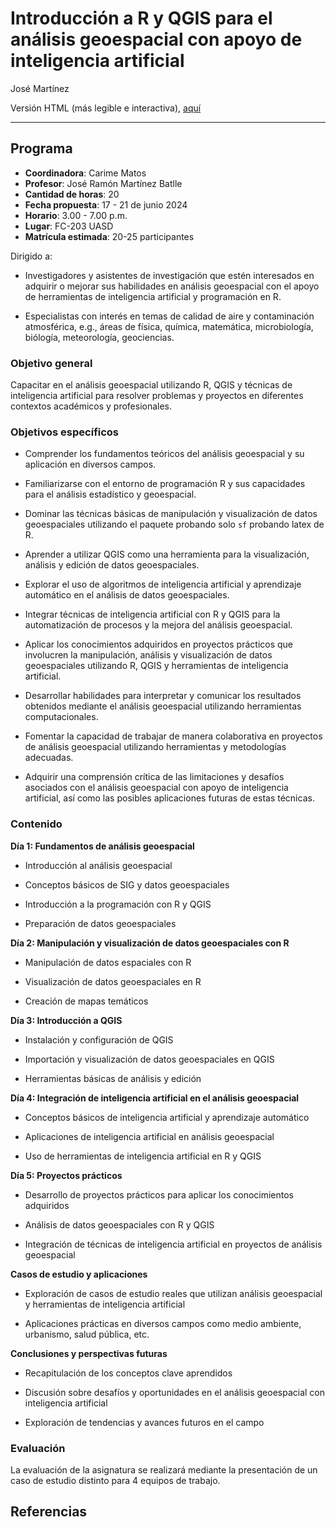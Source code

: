 Introducción a R y QGIS para el análisis geoespacial con apoyo de
inteligencia artificial
================
José Martínez

Versión HTML (más legible e interactiva),
[aquí](https://geofis.github.io/curso-r-qgis-2024-verano/README.html)

------------------------------------------------------------------------

## Programa

- **Coordinadora**: Carime Matos
- **Profesor**: José Ramón Martínez Batlle
- **Cantidad de horas**: 20
- **Fecha propuesta**: 17 - 21 de junio 2024
- **Horario**: 3.00 - 7.00 p.m.
- **Lugar**: FC-203 UASD
- **Matrícula estimada**: 20-25 participantes

Dirigido a:

- Investigadores y asistentes de investigación que estén interesados en
  adquirir o mejorar sus habilidades en análisis geoespacial con el
  apoyo de herramientas de inteligencia artificial y programación en R.

- Especialistas con interés en temas de calidad de aire y contaminación
  atmosférica, e.g., áreas de física, química, matemática,
  microbiología, biólogía, meteorología, geociencias.

### Objetivo general

Capacitar en el análisis geoespacial utilizando R, QGIS y técnicas de
inteligencia artificial para resolver problemas y proyectos en
diferentes contextos académicos y profesionales.

### Objetivos específicos

- Comprender los fundamentos teóricos del análisis geoespacial y su
  aplicación en diversos campos.

- Familiarizarse con el entorno de programación R y sus capacidades para
  el análisis estadístico y geoespacial.

- Dominar las técnicas básicas de manipulación y visualización de datos
  geoespaciales utilizando el paquete probando solo `sf` probando latex
  de R.

- Aprender a utilizar QGIS como una herramienta para la visualización,
  análisis y edición de datos geoespaciales.

- Explorar el uso de algoritmos de inteligencia artificial y aprendizaje
  automático en el análisis de datos geoespaciales.

- Integrar técnicas de inteligencia artificial con R y QGIS para la
  automatización de procesos y la mejora del análisis geoespacial.

- Aplicar los conocimientos adquiridos en proyectos prácticos que
  involucren la manipulación, análisis y visualización de datos
  geoespaciales utilizando R, QGIS y herramientas de inteligencia
  artificial.

- Desarrollar habilidades para interpretar y comunicar los resultados
  obtenidos mediante el análisis geoespacial utilizando herramientas
  computacionales.

- Fomentar la capacidad de trabajar de manera colaborativa en proyectos
  de análisis geoespacial utilizando herramientas y metodologías
  adecuadas.

- Adquirir una comprensión crítica de las limitaciones y desafíos
  asociados con el análisis geoespacial con apoyo de inteligencia
  artificial, así como las posibles aplicaciones futuras de estas
  técnicas.

### Contenido

**Día 1: Fundamentos de análisis geoespacial**

- Introducción al análisis geoespacial

- Conceptos básicos de SIG y datos geoespaciales

- Introducción a la programación con R y QGIS

- Preparación de datos geoespaciales

**Día 2: Manipulación y visualización de datos geoespaciales con R**

- Manipulación de datos espaciales con R

- Visualización de datos geoespaciales en R

- Creación de mapas temáticos

**Día 3: Introducción a QGIS**

- Instalación y configuración de QGIS

- Importación y visualización de datos geoespaciales en QGIS

- Herramientas básicas de análisis y edición

**Día 4: Integración de inteligencia artificial en el análisis
geoespacial**

- Conceptos básicos de inteligencia artificial y aprendizaje automático

- Aplicaciones de inteligencia artificial en análisis geoespacial

- Uso de herramientas de inteligencia artificial en R y QGIS

**Día 5: Proyectos prácticos**

- Desarrollo de proyectos prácticos para aplicar los conocimientos
  adquiridos

- Análisis de datos geoespaciales con R y QGIS

- Integración de técnicas de inteligencia artificial en proyectos de
  análisis geoespacial

**Casos de estudio y aplicaciones**

- Exploración de casos de estudio reales que utilizan análisis
  geoespacial y herramientas de inteligencia artificial

- Aplicaciones prácticas en diversos campos como medio ambiente,
  urbanismo, salud pública, etc.

**Conclusiones y perspectivas futuras**

- Recapitulación de los conceptos clave aprendidos

- Discusión sobre desafíos y oportunidades en el análisis geoespacial
  con inteligencia artificial

- Exploración de tendencias y avances futuros en el campo

### Evaluación

La evaluación de la asignatura se realizará mediante la presentación de
un caso de estudio distinto para 4 equipos de trabajo.

## Referencias
